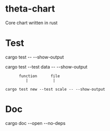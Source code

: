 # theta-chart
Core chart written in rust


# Test
cargo test -- --show-output

cargo test --test data -- --show-output

          function      file
             |           |              
`cargo test new --test scale -- --show-output`

# Doc
cargo doc --open --no-deps